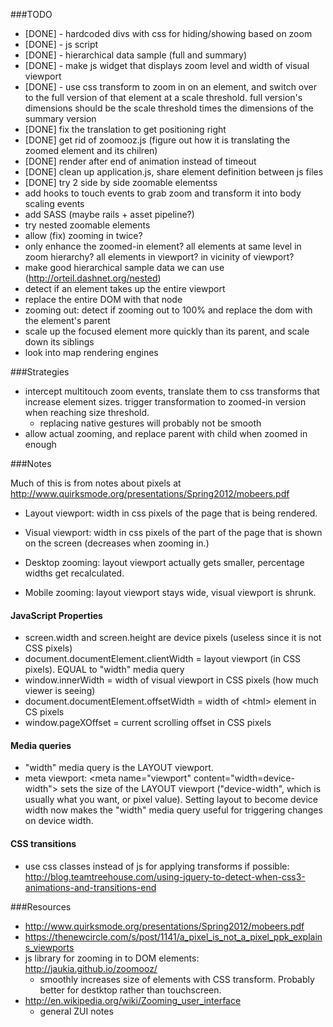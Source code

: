 ###TODO

- [DONE] - hardcoded divs with css for hiding/showing based on zoom
- [DONE] - js script
- [DONE] - hierarchical data sample (full and summary)
- [DONE] - make js widget that displays zoom level and width of visual viewport
- [DONE] - use css transform to zoom in on an element, and switch over to the full version of that element at a scale threshold.  full version's dimensions should be the scale threshold times the dimensions of the summary version
- [DONE] fix the translation to get positioning right
- [DONE] get rid of zoomooz.js (figure out how it is translating the zoomed element and its chilren)
- [DONE] render after end of animation instead of timeout
- [DONE] clean up application.js, share element definition between js files
- [DONE] try 2 side by side zoomable elementss
- add hooks to touch events to grab zoom and transform it into body scaling events
- add SASS (maybe rails + asset pipeline?)
- try nested zoomable elements
- allow (fix) zooming in twice?
- only enhance the zoomed-in element?  all elements at same level in zoom hierarchy? all elements in viewport? in vicinity of viewport?
- make good hierarchical sample data we can use (http://orteil.dashnet.org/nested)
- detect if an element takes up the entire viewport
- replace the entire DOM with that node
- zooming out: detect if zooming out to 100% and replace the dom with the element's parent
- scale up the focused element more quickly than its parent, and scale down its siblings
- look into map rendering engines



###Strategies
- intercept multitouch zoom events, translate them to css transforms that increase element sizes.  trigger transformation to zoomed-in version when reaching size threshold.
  - replacing native gestures will probably not be smooth
- allow actual zooming, and replace parent with child when zoomed in enough

###Notes

Much of this is from notes about pixels at http://www.quirksmode.org/presentations/Spring2012/mobeers.pdf

- Layout viewport: width in css pixels of the page that is being rendered.
- Visual viewport: width in css pixels of the part of the page that is shown on the screen (decreases when zooming in.)

- Desktop zooming: layout viewport actually gets smaller, percentage widths get recalculated.
- Mobile zooming: layout viewport stays wide, visual viewport is shrunk.

#### JavaScript Properties

- screen.width and screen.height are device pixels (useless since it is not CSS pixels)
- document.documentElement.clientWidth = layout viewport (in CSS pixels). EQUAL to "width" media query
- window.innerWidth = width of visual viewport in CSS pixels (how much viewer is seeing)
- document.documentElement.offsetWidth = width of \<html\> element in CS pixels
- window.pageXOffset = current scrolling offset in CSS pixels

#### Media queries

- "width" media query is the LAYOUT viewport.
- meta viewport: \<meta name="viewport" content="width=device-width"\> sets the size of the LAYOUT viewport ("device-width", which is usually what you want, or pixel value).  Setting layout to become device width now makes the "width" media query useful for triggering changes on device width.

#### CSS transitions
- use css classes instead of js for applying transforms if possible: http://blog.teamtreehouse.com/using-jquery-to-detect-when-css3-animations-and-transitions-end

###Resources
- http://www.quirksmode.org/presentations/Spring2012/mobeers.pdf
- https://thenewcircle.com/s/post/1141/a_pixel_is_not_a_pixel_ppk_explains_viewports
- js library for zooming in to DOM elements: http://jaukia.github.io/zoomooz/
  - smoothly increases size of elements with CSS transform.  Probably better for destktop rather than touchscreen.
- http://en.wikipedia.org/wiki/Zooming_user_interface
  - general ZUI notes

